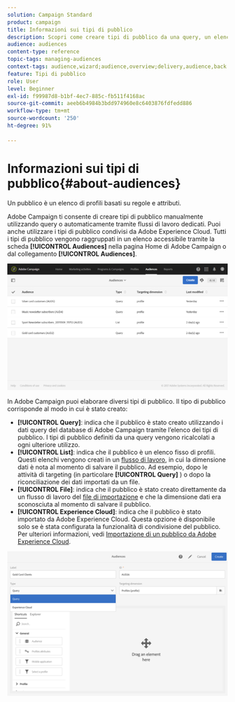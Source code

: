 ```yaml
---
solution: Campaign Standard
product: campaign
title: Informazioni sui tipi di pubblico
description: Scopri come creare tipi di pubblico da una query, un elenco o un file e come importarli da Adobe Experience Cloud.
audience: audiences
content-type: reference
topic-tags: managing-audiences
context-tags: audience,wizard;audience,overview;delivery,audience,back
feature: Tipi di pubblico
role: User
level: Beginner
exl-id: f99987d8-b1bf-4ec7-885c-fb511f4168ac
source-git-commit: aeeb6b4984b3bdd974960e8c6403876fdfedd886
workflow-type: tm+mt
source-wordcount: '250'
ht-degree: 91%

---
```


# Informazioni sui tipi di pubblico{#about-audiences}

Un pubblico è un elenco di profili basati su regole e attributi.

Adobe Campaign ti consente di creare tipi di pubblico manualmente utilizzando query o automaticamente tramite flussi di lavoro dedicati. Puoi anche utilizzare i tipi di pubblico condivisi da Adobe Experience Cloud. Tutti i tipi di pubblico vengono raggruppati in un elenco accessibile tramite la scheda **[!UICONTROL Audiences]** nella pagina Home di Adobe Campaign o dal collegamento **[!UICONTROL Audiences]**.

![](assets/audience_1.png)

In Adobe Campaign puoi elaborare diversi tipi di pubblico. Il tipo di pubblico corrisponde al modo in cui è stato creato:

* **[!UICONTROL Query]**: indica che il pubblico è stato creato utilizzando i dati  [](../../automating/using/editing-queries.md#about-query-editor) query del database di Adobe Campaign tramite l’elenco dei tipi di pubblico. I tipi di pubblico definiti da una query vengono ricalcolati a ogni ulteriore utilizzo.
* **[!UICONTROL List]**: indica che il pubblico è un elenco fisso di profili. Questi elenchi vengono creati in un [flusso di lavoro](../../automating/using/get-started-workflows.md), in cui la dimensione dati è nota al momento di salvare il pubblico. Ad esempio, dopo le attività di targeting (in particolare **[!UICONTROL Query]** ) o dopo la riconciliazione dei dati importati da un file.
* **[!UICONTROL File]**: indica che il pubblico è stato creato direttamente da un flusso di lavoro del [file di importazione](../../automating/using/load-file.md) e che la dimensione dati era sconosciuta al momento di salvare il pubblico.
* **[!UICONTROL Experience Cloud]**: indica che il pubblico è stato importato da Adobe Experience Cloud. Questa opzione è disponibile solo se è stata configurata la funzionalità di condivisione del pubblico. Per ulteriori informazioni, vedi [Importazione di un pubblico da Adobe Experience Cloud](../../integrating/using/sharing-audiences-with-audience-manager-or-people-core-service.md#importing-an-audience).

![](assets/audience_type_selection.png)
